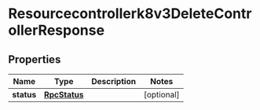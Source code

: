 

# Resourcecontrollerk8v3DeleteControllerResponse


## Properties

| Name | Type | Description | Notes |
|------------ | ------------- | ------------- | -------------|
|**status** | [**RpcStatus**](RpcStatus.md) |  |  [optional] |



